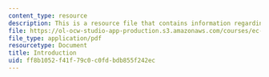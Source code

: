 ```yaml
---
content_type: resource
description: This is a resource file that contains information regarding introduction.
file: https://ol-ocw-studio-app-production.s3.amazonaws.com/courses/ec-s01-internet-technology-in-local-and-global-communities-spring-2005-summer-2005/ff8b1052f41f79c0c0fdbdb855f242ec_MITEC_S01S05_l1_introd.pdf
file_type: application/pdf
resourcetype: Document
title: Introduction
uid: ff8b1052-f41f-79c0-c0fd-bdb855f242ec
---
```

